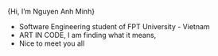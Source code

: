 {Hi, I’m Nguyen Anh Minh}
- Software Engineering student of FPT University - Vietnam
- ART IN CODE, I am finding what it means,
- Nice to meet you all


<!---
AnhMNg/AnhMNg is a ✨ special ✨ repository because its `README.md` (this file) appears on your GitHub profile.
You can click the Preview link to take a look at your changes.
--->
